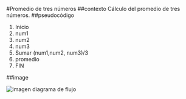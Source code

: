 #Promedio de tres números
##contexto 
Cálculo del promedio de tres números.
##pseudocódigo
1. Inicio
2. num1
3. num2
4. num3
5. Sumar (num1,num2, num3)/3
6. promedio 
7. FIN

##image

![imagen diagrama de flujo]( http://4.1m.yt/orx1Ak.jpg)